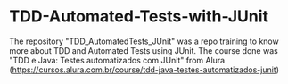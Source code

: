 # TDD-Automated-Tests-with-JUnit
The repository "TDD_AutomatedTests_JUnit" was a repo training to know more about TDD and Automated Tests using JUnit. The course done was "TDD e Java: Testes automatizados com JUnit" from Alura (https://cursos.alura.com.br/course/tdd-java-testes-automatizados-junit)
